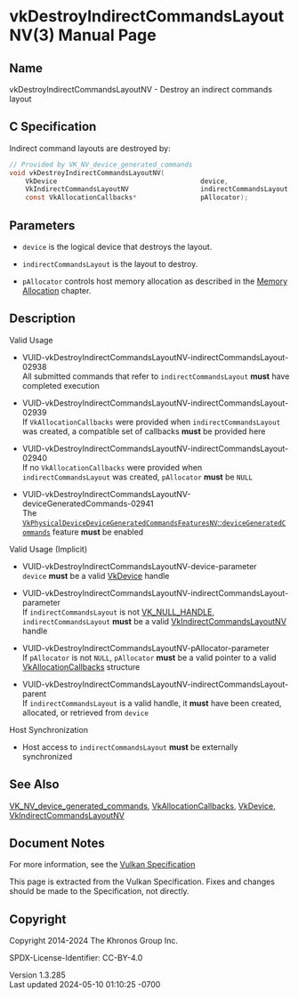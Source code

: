 # vkDestroyIndirectCommandsLayoutNV(3) Manual Page

## Name

vkDestroyIndirectCommandsLayoutNV - Destroy an indirect commands layout



## <a href="#_c_specification" class="anchor"></a>C Specification

Indirect command layouts are destroyed by:

``` c
// Provided by VK_NV_device_generated_commands
void vkDestroyIndirectCommandsLayoutNV(
    VkDevice                                    device,
    VkIndirectCommandsLayoutNV                  indirectCommandsLayout,
    const VkAllocationCallbacks*                pAllocator);
```

## <a href="#_parameters" class="anchor"></a>Parameters

- `device` is the logical device that destroys the layout.

- `indirectCommandsLayout` is the layout to destroy.

- `pAllocator` controls host memory allocation as described in the <a
  href="https://registry.khronos.org/vulkan/specs/1.3-extensions/html/vkspec.html#memory-allocation"
  target="_blank" rel="noopener">Memory Allocation</a> chapter.

## <a href="#_description" class="anchor"></a>Description

Valid Usage

- <a
  href="#VUID-vkDestroyIndirectCommandsLayoutNV-indirectCommandsLayout-02938"
  id="VUID-vkDestroyIndirectCommandsLayoutNV-indirectCommandsLayout-02938"></a>
  VUID-vkDestroyIndirectCommandsLayoutNV-indirectCommandsLayout-02938  
  All submitted commands that refer to `indirectCommandsLayout` **must**
  have completed execution

- <a
  href="#VUID-vkDestroyIndirectCommandsLayoutNV-indirectCommandsLayout-02939"
  id="VUID-vkDestroyIndirectCommandsLayoutNV-indirectCommandsLayout-02939"></a>
  VUID-vkDestroyIndirectCommandsLayoutNV-indirectCommandsLayout-02939  
  If `VkAllocationCallbacks` were provided when `indirectCommandsLayout`
  was created, a compatible set of callbacks **must** be provided here

- <a
  href="#VUID-vkDestroyIndirectCommandsLayoutNV-indirectCommandsLayout-02940"
  id="VUID-vkDestroyIndirectCommandsLayoutNV-indirectCommandsLayout-02940"></a>
  VUID-vkDestroyIndirectCommandsLayoutNV-indirectCommandsLayout-02940  
  If no `VkAllocationCallbacks` were provided when
  `indirectCommandsLayout` was created, `pAllocator` **must** be `NULL`

- <a
  href="#VUID-vkDestroyIndirectCommandsLayoutNV-deviceGeneratedCommands-02941"
  id="VUID-vkDestroyIndirectCommandsLayoutNV-deviceGeneratedCommands-02941"></a>
  VUID-vkDestroyIndirectCommandsLayoutNV-deviceGeneratedCommands-02941  
  The <a
  href="https://registry.khronos.org/vulkan/specs/1.3-extensions/html/vkspec.html#features-deviceGeneratedCommands"
  target="_blank"
  rel="noopener"><code>VkPhysicalDeviceDeviceGeneratedCommandsFeaturesNV</code>::<code>deviceGeneratedCommands</code></a>
  feature **must** be enabled

Valid Usage (Implicit)

- <a href="#VUID-vkDestroyIndirectCommandsLayoutNV-device-parameter"
  id="VUID-vkDestroyIndirectCommandsLayoutNV-device-parameter"></a>
  VUID-vkDestroyIndirectCommandsLayoutNV-device-parameter  
  `device` **must** be a valid [VkDevice](https://registry.khronos.org/vulkan/specs/1.3-extensions/man/html/VkDevice.html) handle

- <a
  href="#VUID-vkDestroyIndirectCommandsLayoutNV-indirectCommandsLayout-parameter"
  id="VUID-vkDestroyIndirectCommandsLayoutNV-indirectCommandsLayout-parameter"></a>
  VUID-vkDestroyIndirectCommandsLayoutNV-indirectCommandsLayout-parameter  
  If `indirectCommandsLayout` is not
  [VK_NULL_HANDLE](https://registry.khronos.org/vulkan/specs/1.3-extensions/man/html/VK_NULL_HANDLE.html), `indirectCommandsLayout`
  **must** be a valid
  [VkIndirectCommandsLayoutNV](https://registry.khronos.org/vulkan/specs/1.3-extensions/man/html/VkIndirectCommandsLayoutNV.html) handle

- <a href="#VUID-vkDestroyIndirectCommandsLayoutNV-pAllocator-parameter"
  id="VUID-vkDestroyIndirectCommandsLayoutNV-pAllocator-parameter"></a>
  VUID-vkDestroyIndirectCommandsLayoutNV-pAllocator-parameter  
  If `pAllocator` is not `NULL`, `pAllocator` **must** be a valid
  pointer to a valid [VkAllocationCallbacks](https://registry.khronos.org/vulkan/specs/1.3-extensions/man/html/VkAllocationCallbacks.html)
  structure

- <a
  href="#VUID-vkDestroyIndirectCommandsLayoutNV-indirectCommandsLayout-parent"
  id="VUID-vkDestroyIndirectCommandsLayoutNV-indirectCommandsLayout-parent"></a>
  VUID-vkDestroyIndirectCommandsLayoutNV-indirectCommandsLayout-parent  
  If `indirectCommandsLayout` is a valid handle, it **must** have been
  created, allocated, or retrieved from `device`

Host Synchronization

- Host access to `indirectCommandsLayout` **must** be externally
  synchronized

## <a href="#_see_also" class="anchor"></a>See Also

[VK_NV_device_generated_commands](https://registry.khronos.org/vulkan/specs/1.3-extensions/man/html/VK_NV_device_generated_commands.html),
[VkAllocationCallbacks](https://registry.khronos.org/vulkan/specs/1.3-extensions/man/html/VkAllocationCallbacks.html),
[VkDevice](https://registry.khronos.org/vulkan/specs/1.3-extensions/man/html/VkDevice.html),
[VkIndirectCommandsLayoutNV](https://registry.khronos.org/vulkan/specs/1.3-extensions/man/html/VkIndirectCommandsLayoutNV.html)

## <a href="#_document_notes" class="anchor"></a>Document Notes

For more information, see the <a
href="https://registry.khronos.org/vulkan/specs/1.3-extensions/html/vkspec.html#vkDestroyIndirectCommandsLayoutNV"
target="_blank" rel="noopener">Vulkan Specification</a>

This page is extracted from the Vulkan Specification. Fixes and changes
should be made to the Specification, not directly.

## <a href="#_copyright" class="anchor"></a>Copyright

Copyright 2014-2024 The Khronos Group Inc.

SPDX-License-Identifier: CC-BY-4.0

Version 1.3.285  
Last updated 2024-05-10 01:10:25 -0700
